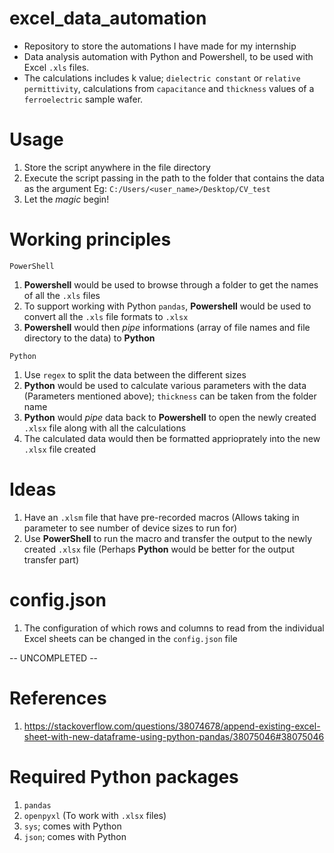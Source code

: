 # excel_data_automation
- Repository to store the automations I have made for my internship
- Data analysis automation with Python and Powershell, to be used with Excel `.xls` files.
- The calculations includes k value; `dielectric constant` or `relative permittivity`, calculations from `capacitance` and `thickness` values of a `ferroelectric` sample wafer.

# Usage
1. Store the script anywhere in the file directory
2. Execute the script passing in the path to the folder that contains the data as the argument Eg: `C:/Users/<user_name>/Desktop/CV_test`
3. Let the *magic* begin!

# Working principles

`PowerShell`
1. **Powershell** would be used to browse through a folder to get the names of all the `.xls` files  
2. To support working with Python `pandas`, **Powershell** would be used to convert all the `.xls` file formats to `.xlsx`
3. **Powershell** would then *pipe* informations (array of file names and file directory to the data) to **Python**

`Python`
1. Use `regex` to split the data between the different sizes 
2. **Python** would be used to calculate various parameters with the data (Parameters mentioned above); `thickness` can be taken from the folder name
3. **Python** would *pipe* data back to **Powershell** to open the newly created `.xlsx` file along with all the calculations
4. The calculated data would then be formatted apprioprately into the new `.xlsx` file created

# Ideas
1. Have an `.xlsm` file that have pre-recorded macros (Allows taking in parameter to see number of device sizes to run for)
2. Use **PowerShell** to run the macro and transfer the output to the newly created `.xlsx` file (Perhaps **Python** would be better for the output transfer part) 

# config.json
1. The configuration of which rows and columns to read from the individual Excel sheets can be changed in the `config.json` file

-- UNCOMPLETED --

# References
1. https://stackoverflow.com/questions/38074678/append-existing-excel-sheet-with-new-dataframe-using-python-pandas/38075046#38075046

# Required Python packages
1. `pandas`
2. `openpyxl` (To work with `.xlsx` files)
3. `sys`; comes with Python
4. `json`; comes with Python
